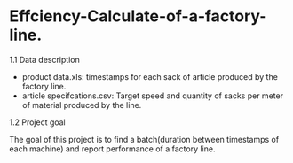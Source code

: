 # Effciency-Calculate-of-a-factory-line.

1.1 Data description

* product data.xls: timestamps for each sack of article produced by the factory line.
* article specifcations.csv: Target speed and quantity of sacks per meter of material produced by the line.

1.2 Project goal

The goal of this project is to find a batch(duration between timestamps of each machine) and report performance of a factory line. 
